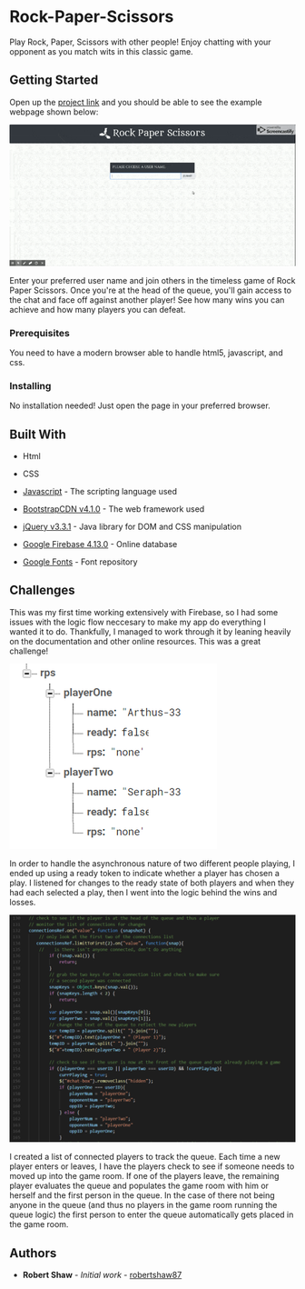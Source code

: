 # Rock-Paper-Scissors
Play Rock, Paper, Scissors with other people! Enjoy chatting with your opponent as you match wits in this classic game.

## Getting Started

Open up the [project link](https://robertshaw87.github.io/Rock-Paper-Scissors/) and you should be able to see the example webpage shown below:

![Rock Paper Scissors!](assets/images/readme-game.gif "Rock Paper Scissors!")

Enter your preferred user name and join others in the timeless game of Rock Paper Scissors. Once you're at the head of the queue, you'll gain access to the chat and face off against another player! See how many wins you can achieve and how many players you can defeat.

### Prerequisites

You need to have a modern browser able to handle html5, javascript, and css. 

### Installing

No installation needed! Just open the page in your preferred browser.

## Built With

* Html

* CSS

* [Javascript](https://www.javascript.com/) - The scripting language used

* [BootstrapCDN v4.1.0](https://getbootstrap.com/docs/4.1/getting-started/introduction/) - The web framework used

* [jQuery v3.3.1](http://jquery.com/) - Java library for DOM and CSS manipulation

* [Google Firebase 4.13.0](https://firebase.google.com/) - Online database

* [Google Fonts](https://fonts.google.com/) - Font repository

## Challenges

This was my first time working extensively with Firebase, so I had some issues with the logic flow neccesary to make my app do everything I wanted it to do. Thankfully, I managed to work through it by leaning heavily on the documentation and other online resources. This was a great challenge!

![Ready Token](assets/images/ready-token.PNG "Ready Token")

In order to handle the asynchronous nature of two different people playing, I ended up using a ready token to indicate whether a player has chosen a play. I listened for changes to the ready state of both players and when they had each selected a play, then I went into the logic behind the wins and losses.

![Queue](assets/images/queue.PNG "Queue")

I created a list of connected players to track the queue. Each time a new player enters or leaves, I have the players check to see if someone needs to moved up into the game room. If one of the players leave, the remaining player evaluates the queue and populates the game room with him or herself and the first person in the queue. In the case of there not being anyone in the queue (and thus no players in the game room running the queue logic) the first person to enter the queue automatically gets placed in the game room.

## Authors

* **Robert Shaw** - *Initial work* - [robertshaw87](https://github.com/robertshaw87)
